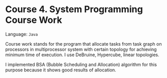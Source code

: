 # Course 4. System Programming Course Work

Language: `Java`

Course work stands for the program that allocate tasks from task graph on processors in multiprocessor system 
with certain topology for achieving minimum time of execution.
I use DeBruine, Hypercube, linear topologies.

I implemented BSA (Bubble Scheduling and Allocation) algorithm for this purpose because it shows good results of allocation.

